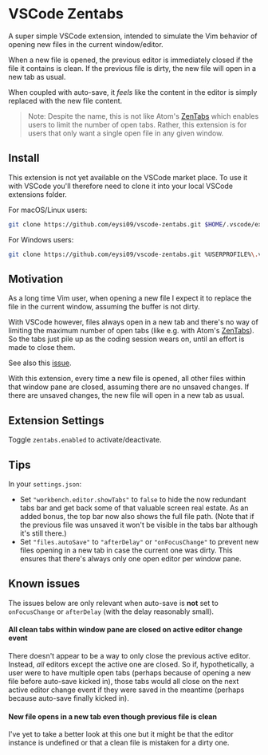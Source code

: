# VSCode Zentabs

A super simple VSCode extension, intended to simulate the Vim behavior of opening new files in the current window/editor.

When a new file is opened, the previous editor is immediately closed if the file it contains is clean. If the previous file is dirty, the new file will open in a new tab as usual.

When coupled with auto-save, it _feels_ like the content in the editor
is simply replaced with the new file content.

> Note: Despite the name, this is not like Atom's [ZenTabs](https://atom.io/packages/zentabs) which enables users to limit the number of open tabs. Rather, this extension is for users that only want a single open file in any given window.

## Install

This extension is not yet available on the VSCode market place. To use it with VSCode you'll therefore need to clone it into your local VSCode extensions folder.

For macOS/Linux users:

```sh
git clone https://github.com/eysi09/vscode-zentabs.git $HOME/.vscode/extensions
```
For Windows users:
```sh
git clone https://github.com/eysi09/vscode-zentabs.git %USERPROFILE%\.vscode\extensions
```

 ## Motivation

As a long time Vim user, when opening a new file I expect it to replace the file in the current window, assuming the buffer is not dirty.

With VSCode however, files always open in a new tab and there's no way of limiting the maximum number of open tabs (like e.g. with Atom's [ZenTabs](https://atom.io/packages/zentabs)). So the tabs just pile up as the coding session wears on, until an effort is made to close them.

See also this [issue](https://github.com/Microsoft/vscode/issues/9872).

With this extension, every time a new file is opened, all other files within that window pane are closed, assuming there are no unsaved changes. If there are unsaved changes, the new file will open in a new tab as usual.

## Extension Settings

Toggle `zentabs.enabled` to activate/deactivate.

## Tips

In your `settings.json`:

* Set `"workbench.editor.showTabs"` to `false` to hide the now redundant tabs bar and get back some of that valuable screen real estate. As an added bonus, the top bar now also shows the full file path. (Note that if the previous file was unsaved it won't be visible in the tabs bar although it's still there.)
* Set `"files.autoSave"` to `"afterDelay"` or `"onFocusChange"` to prevent new files opening in a new tab in case the current one was dirty. This ensures that there's always only one open editor per window pane.

## Known issues

The issues below are only relevant when auto-save is **not** set to `onFocusChange` or `afterDelay` (with the delay reasonably small).

#### All clean tabs within window pane are closed on active editor change event

There doesn't appear to be a way to only close the previous active editor. Instead, _all_ editors except the active one are closed. So if, hypothetically, a user were to have multiple open tabs (perhaps because of opening a new file before auto-save kicked in), those tabs would all close on the next active editor change event if they were saved in the meantime (perhaps because auto-save finally kicked in).

#### New file opens in a new tab even though previous file is clean

I've yet to take a better look at this one but it might be that the editor instance is undefined or that a clean file is mistaken for a dirty one.